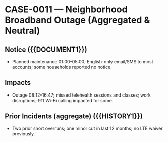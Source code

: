 # CASE-0011 — Neighborhood Broadband Outage (Aggregated & Neutral)

## Notice ({{DOCUMENT1}})
- Planned maintenance 01:00–05:00; English-only email/SMS to most accounts; some households reported no notice.

## Impacts
- Outage 08:12–16:47; missed telehealth sessions and classes; work disruptions; 911 Wi-Fi calling impacted for some.

## Prior Incidents (aggregate) ({{HISTORY1}})
- Two prior short overruns; one minor cut in last 12 months; no LTE waiver previously.
